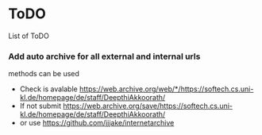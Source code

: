 # ToDO 

List of ToDO

### Add auto archive for all external and internal urls
 
 methods can be used
 - Check is avalable https://web.archive.org/web/*/https://softech.cs.uni-kl.de/homepage/de/staff/DeepthiAkkoorath/
 - If not submit https://web.archive.org/save/https://softech.cs.uni-kl.de/homepage/de/staff/DeepthiAkkoorath/
 - or use https://github.com/jjjake/internetarchive

